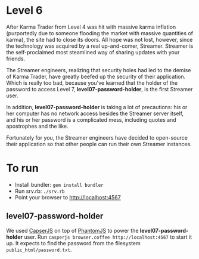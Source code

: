 # Level 6

After Karma Trader from Level 4 was hit with massive karma inflation
(purportedly due to someone flooding the market with massive quantities of
karma), the site had to close its doors. All hope was not lost, however, since
the technology was acquired by a real up-and-comer, Streamer. Streamer is the
self-proclaimed most steamlined way of sharing updates with your friends.

The Streamer engineers, realizing that security holes had led to the demise of
Karma Trader, have greatly beefed up the security of their application. Which
is really too bad, because you've learned that the holder of the password to
access Level 7, **level07-password-holder**, is the first Streamer user.

In addition, **level07-password-holder** is taking a lot of precautions: his or
her computer has no network access besides the Streamer server itself, and his
or her password is a complicated mess, including quotes and apostrophes and the
like.

Fortunately for you, the Streamer engineers have decided to open-source their
application so that other people can run their own Streamer instances.

# To run

- Install bundler: `gem install bundler`
- Run srv.rb: `./srv.rb`
- Point your browser to [http://localhost:4567](http://localhost:4567)

## level07-password-holder

We used [CapserJS](http://casperjs.org/) on top of
[PhantomJS](http://phantomjs.org/) to power the **level07-password-holder**
user. Run `casperjs browser.coffee http://localhost:4567` to start it up. It
expects to find the password from the filesystem `public_html/password.txt`.
